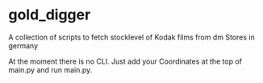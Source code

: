 # gold_digger
A collection of scripts to fetch stocklevel of Kodak films from dm Stores in germany

At the moment there is no CLI. 
Just add your Coordinates at the top of main.py and run main.py.

